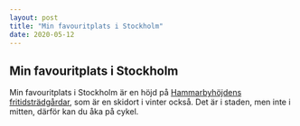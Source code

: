 ```yaml
---
layout: post
title: "Min favouritplats i Stockholm"
date: 2020-05-12
---
```


## Min favouritplats i Stockholm
Min favouritplats i Stockholm är en höjd på [Hammarbyhöjdens fritidsträdgårdar][link of map], som är en skidort i vinter också. Det är i staden, men inte i mitten, därför kan du åka på cykel.







[link of map]: https://www.google.com/maps/place/SkiStar+Hammarbybacken/@59.301306,18.1095068,3a,90y,22.75h,92.47t/data=!3m8!1e1!3m6!1sAF1QipNitaWOZtXMpUVw-WmFWjfUfxor_266lNXyOZ1H!2e10!3e11!6shttps:%2F%2Flh5.googleusercontent.com%2Fp%2FAF1QipNitaWOZtXMpUVw-WmFWjfUfxor_266lNXyOZ1H%3Dw203-h100-k-no-pi-10-ya59.800014-ro-0-fo100!7i5360!8i2680!4m15!1m7!3m6!1s0x465f783f93d92587:0xb00fef317088583!2s121+50+Johanneshov!3b1!8m2!3d59.2979718!4d18.1164323!3m6!1s0x465f7816a1b76533:0xe40ce3c62d1acace!8m2!3d59.301238!4d18.1092601!14m1!1BCgIgARICCAI
